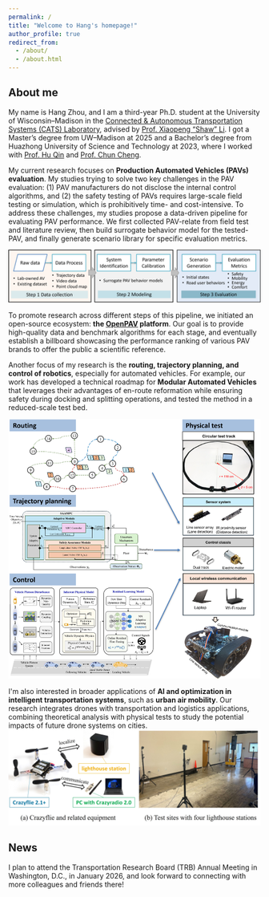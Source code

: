 ```yaml
---
permalink: /
title: "Welcome to Hang's homepage!"
author_profile: true
redirect_from: 
  - /about/
  - /about.html
---
```


## About me

My name is Hang Zhou, and I am a third-year Ph.D. student at the University of Wisconsin–Madison in the [Connected & Autonomous Transportation Systems (CATS) Laboratory](https://catslab.engr.wisc.edu/), advised by [Prof. Xiaopeng “Shaw” Li](https://catslab.engr.wisc.edu/staff/xiaopengli/). I got a Master’s degree from UW–Madison at 2025 and a Bachelor’s degree from Huazhong University of Science and Technology at 2023, where I worked with [Prof. Hu Qin](https://cm.hust.edu.cn/info/1745/24587.htm) and [Prof. Chun Cheng](https://sites.google.com/site/chun123cheng/home).

My current research focuses on **Production Automated Vehicles (PAVs) evaluation**. My studies trying to solve two key challenges in the PAV evaluation: (1) PAV manufacturers do not disclose the internal control algorithms, and (2) the safety testing of PAVs requires large-scale field testing or simulation, which is prohibitively time- and cost-intensive. To address these challenges, my studies propose a data-driven pipeline for evaluating PAV performance. We first collected PAV-relate from field test and literature review, then build surrogate behavior model for the tested-PAV, and finally generate scenario library for specific evaluation metrics.

![alt text](../images/method.png)

To promote research across different steps of this pipeline, we initiated an open-source ecosystem: **the [OpenPAV](https://github.com/OpenPAV/OpenPAV) platform**. Our goal is to provide high-quality data and benchmark algorithms for each stage, and eventually establish a billboard showcasing the performance ranking of various PAV brands to offer the public a scientific reference. 
<!-- Although still in its early stage, the project has already united three research groups, attracted over 200 GitHub stars, and related publications have received more than 30 citations. -->

Another focus of my research is the **routing, trajectory planning, and control of robotics**, especially for automated vehicles. For example, our work has developed a technical roadmap for **Modular Automated Vehicles** that leverages their advantages of en-route reformation while ensuring safety during docking and splitting operations, and tested the method in a reduced-scale test bed.

![alt text](../images/modular.png)

I'm also interested in broader applications of **AI and optimization in intelligent transportation systems**, such as **urban air mobility**. Our research integrates drones with transportation and logistics applications, combining theoretical analysis with physical tests to study the potential impacts of future drone systems on cities.![alt text](../images/drone.jpg)

## News

I plan to attend the Transportation Research Board (TRB) Annual Meeting in Washington, D.C., in January 2026, and look forward to connecting with more colleagues and friends there!
